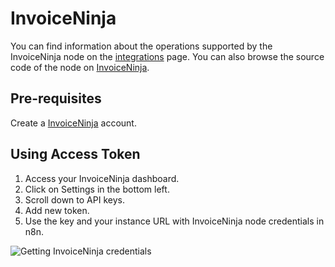 # InvoiceNinja

You can find information about the operations supported by the InvoiceNinja node on the [integrations](https://n8n.io/integrations/n8n-nodes-base.invoiceNinja) page. You can also browse the source code of the node on [InvoiceNinja](https://github.com/n8n-io/n8n/tree/master/packages/nodes-base/nodes/InvoiceNinja).

## Pre-requisites

Create a [InvoiceNinja](https://www.invoiceninja.com/) account.

## Using Access Token

1. Access your InvoiceNinja dashboard.
2. Click on Settings in the bottom left.
3. Scroll down to API keys.
4. Add new token.
5. Use the key and your instance URL with InvoiceNinja node credentials in n8n.

![Getting InvoiceNinja credentials](https://i.imgur.com/KieU3At.gif)
